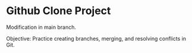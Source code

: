 # Github Clone Project

Modification in main branch.



Objective: Practice creating branches, merging, and resolving conflicts in Git.

